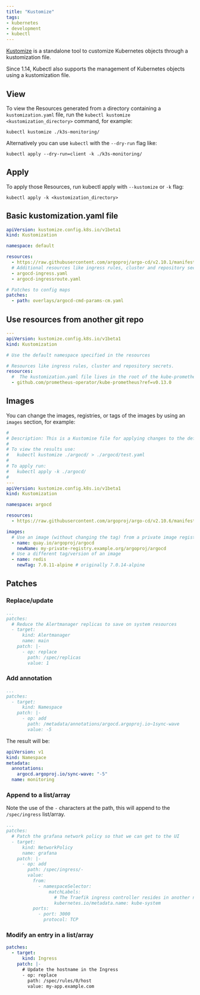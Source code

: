 ```yaml
---
title: "Kustomize"
tags:
- kubernetes
- development
- kubectl
---
```


[Kustomize](https://kustomize.io/) is a standalone tool to customize Kubernetes objects through a kustomization file.
<!--more-->
Since 1.14, Kubectl also supports the management of Kubernetes objects using a kustomization file. 

## View

To view the Resources generated from a directory containing a `kustomization.yaml` file, run the `kubectl kustomize <kustomization_directory>`
command, for example:

```shell
kubectl kustomize ./k3s-monitoring/
```
Alternatively you can use `kubectl` with the `--dry-run` flag like:

```shell
kubectl apply --dry-run=client -k ./k3s-monitoring/
```

## Apply

To apply those Resources, run kubectl apply with `--kustomize` or `-k` flag:

```shell
kubectl apply -k <kustomization_directory>
```

## Basic kustomization.yaml file

```yaml
apiVersion: kustomize.config.k8s.io/v1beta1
kind: Kustomization

namespace: default

resources:
  - https://raw.githubusercontent.com/argoproj/argo-cd/v2.10.1/manifests/install.yaml
  # Additional resources like ingress rules, cluster and repository secrets.
  - argocd-ingress.yaml
  - argocd-ingressroute.yaml

# Patches to config maps
patches:
  - path: overlays/argocd-cmd-params-cm.yaml
```

## Use resources from another git repo

```yaml
---
apiVersion: kustomize.config.k8s.io/v1beta1
kind: Kustomization

# Use the default namespace specified in the resources

# Resources like ingress rules, cluster and repository secrets.
resources:
  #  The kustomization.yaml file lives in the root of the kube-prometheus git repo
  - github.com/prometheus-operator/kube-prometheus?ref=v0.13.0
```

## Images

You can change the images, registries, or tags of the images by using an `images` section, for example:

```yaml
#
# Description: This is a Kustomise file for applying changes to the default Argo CD manifests.
#
# To view the results use:
#   kubectl kustomize ./argocd/ > ./argocd/test.yaml
#
# To apply run:
#   kubectl apply -k ./argocd/
#
---
apiVersion: kustomize.config.k8s.io/v1beta1
kind: Kustomization

namespace: argocd

resources:
  - https://raw.githubusercontent.com/argoproj/argo-cd/v2.10.6/manifests/install.yaml

images:
  # Use an image (without changing the tag) from a private image registry
  - name: quay.io/argoproj/argocd
    newName: my-private-registry.example.org/argoproj/argocd
  # Use a different tag/version of an image
  - name: redis
    newTag: 7.0.11-alpine # originally 7.0.14-alpine
```

## Patches

### Replace/update

```yaml
...
patches:
  # Reduce the Alertmanager replicas to save on system resources
  - target:
      kind: Alertmanager
      name: main
    patch: |-
      - op: replace
        path: /spec/replicas
        value: 1
```

### Add annotation

```yaml
...
patches:
  - target:
      kind: Namespace
    patch: |-
      - op: add
        path: /metadata/annotations/argocd.argoproj.io~1sync-wave
        value: -5
```

The result will be:

```yaml
apiVersion: v1
kind: Namespace
metadata:
  annotations:
    argocd.argoproj.io/sync-wave: "-5"
  name: monitoring
```

### Append to a list/array

Note the use of the `-` characters at the path, this will append to the `/spec/ingress` list/array.

```yaml
...
patches:
  # Patch the grafana network policy so that we can get to the UI
  - target:
      kind: NetworkPolicy
      name: grafana
    patch: |-
      - op: add
        path: /spec/ingress/-
        value:
          from:
            - namespaceSelector:
                matchLabels:
                  # The Traefik ingress controller resides in another namespace
                  kubernetes.io/metadata.name: kube-system
          ports:
            - port: 3000
              protocol: TCP
```

### Modify an entry in a list/array

```yaml
patches:
  - target:
      kind: Ingress
    patch: |-
      # Update the hostname in the Ingress
      - op: replace
        path: /spec/rules/0/host
        value: my-app.example.com
```